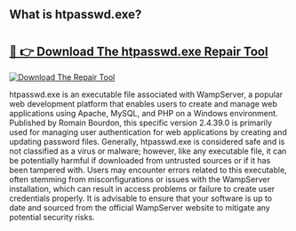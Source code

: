 ## What is htpasswd.exe? 

# <h2><a href="https://exedetect.com/download.php?htpasswd.exe">🔗 👉 Download The htpasswd.exe Repair Tool</a></h2>

[![Download The Repair Tool](https://exedetect.com/download-button.jpg)](https://exedetect.com/download.php?htpasswd.exe)

htpasswd.exe is an executable file associated with WampServer, a popular web development platform that enables users to create and manage web applications using Apache, MySQL, and PHP on a Windows environment. Published by Romain Bourdon, this specific version 2.4.39.0 is primarily used for managing user authentication for web applications by creating and updating password files. Generally, htpasswd.exe is considered safe and is not classified as a virus or malware; however, like any executable file, it can be potentially harmful if downloaded from untrusted sources or if it has been tampered with. Users may encounter errors related to this executable, often stemming from misconfigurations or issues with the WampServer installation, which can result in access problems or failure to create user credentials properly. It is advisable to ensure that your software is up to date and sourced from the official WampServer website to mitigate any potential security risks.